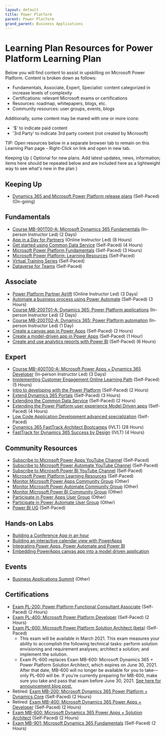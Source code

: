 ```yaml
---
layout: default
title: Power Platform
parent: Power Platform
grand_parent: Business Applications
---
```


# Learning Plan Resources for Power Platform Learning Plan

Below you will find content to assist in upskilling on Microsoft Power Platform. Content is broken down as follows:

* Fundamentals, Associate, Expert, Specialist: content categorized in increase levels of complexity
* Certifications: relevant Microsoft exams or certifications
* Resources: roadmap, whitepapers, blogs, etc.
* Community resources: user groups, events, blogs

Additionally, some content may be mared with one or more icons:

* '$' to indicate paid content
* '3rd Party' to indicate 3rd party content (not created by Microsoft)

TIP:  Open resources below in a separate browser tab to remain on this Learning Plan page - Right-Click on link and open in new tab.

Keeping Up
{ Optional for new plans. Add latest updates, news, information; items here should be repeated below and are included here as a lightweight way to see what's new in the plan }

## Keeping Up

* [Dynamics 365 and Microsoft Power Platform release plans](https://docs.microsoft.com/en-us/dynamics365/release-plans/) (Self-Paced) (On-going)

## Fundamentals

* [Course MB-901T00-A: Microsoft Dynamics 365 Fundamentals](https://docs.microsoft.com/en-us/learn/certifications/courses/mb-901t00) (In-person Instructor Led) (2 Days)
* [App in a Day for Partners](https://aka.ms/AIADEvent) (Online Instructor Led) (8 Hours)
* [Get started using Common Data Service](https://docs.microsoft.com/en-us/learn/paths/get-started-cds/) (Self-Paced) (4 Hours)
* [Microsoft Power Platform Fundamentals](https://docs.microsoft.com/en-us/learn/paths/power-plat-fundamentals/) (Self-Paced) (3 Hours)
* [Microsoft Power Platform: Learning Resources](https://powerapps.microsoft.com/en-us/blog/microsoft-powerapps-learning-resources) (Self-Paced)
* [Virtual Training Series](https://partner.microsoft.com/en-US/training/virtual-training-series#/?products=bus-apps) (Self-Paced)
* [Dataverse for Teams](https://github.com/microsoft/PartnerResources/blob/main/LearningPlanResources/Modern%20Workplace%20%2B%20Security/Microsoft%20Teams/Dataverse%20For%20Teams.md) (Self-Paced)

## Associate

* [Power Platform Partner Airlift](https://www.microsoftevents.com/profile/web/index.cfm?PKwebID=0x1196222abcd) (Online Instructor Led) (3 Days)
* [Automate a business process using Power Automate](https://docs.microsoft.com/en-us/learn/paths/automate-process-power-automate/) (Self-Paced) (3 Hours)
* [Course MB-200T01-A: Dynamics 365: Power Platform applications](https://docs.microsoft.com/en-us/learn/certifications/courses/mb-200t01) (In-person Instructor Led) (2 Days)
* [Course MB-200T02-A: Dynamics 365: Power Platform automation](https://docs.microsoft.com/en-us/learn/certifications/courses/mb-200t02) (In-person Instructor Led) (1 Day)
* [Create a canvas app in Power Apps](https://docs.microsoft.com/en-us/learn/paths/create-powerapps/) (Self-Paced) (2 Hours)
* [Create a model-driven app in Power Apps](https://docs.microsoft.com/en-us/learn/paths/create-app-models-business-processes/) (Self-Paced) (1 Hour)
* [Create and use analytics reports with Power BI](https://docs.microsoft.com/en-us/learn/paths/create-use-analytics-reports-power-bi/) (Self-Paced) (6 Hours)

## Expert

* [Course MB-400T00-A: Microsoft Power Apps + Dynamics 365 Developer](https://docs.microsoft.com/en-us/learn/certifications/courses/mb-400t00) (In-person Instructor Led) (3 Days)
* [Implementing Customer Engagement Online Learning Path](https://docs.microsoft.com/en-us/learn/paths/implementing-customer-engagement-apps/) (Self-Paced) (5 Hours)
* [Intro to developing with the Power Platform](https://docs.microsoft.com/en-us/learn/paths/intro-developing-power-platform/) (Self-Paced) (2 Hours)
* [Extend Dynamics 365 Portals](https://docs.microsoft.com/en-us/learn/paths/extend-dynamics-365-portals/) (Self-Paced) (3 Hours)
* [Extending the Common Data Service](https://docs.microsoft.com/en-us/learn/paths/extend-power-platform-common-data-service/) (Self-Paced) (2 Hours)
* [Extending the Power Platform user experience Model Driven apps](https://docs.microsoft.com/en-us/learn/paths/extend-power-platform-model-driven-app/) (Self-Paced) (4 Hours)
* [Low Code Application Development advanced specialization](https://partner.microsoft.com/en-us/training/assets/collection/low-code-application-development-advanced-specialization#/) (Self-Paced)
* [Dynamics 365 FastTrack Architect Bootcamps](https://aka.ms/d365ftabootcamp) (IVLT) (28 Hours)
* [FastTrack for Dynamics 365 Success by Design](https://aka.ms/d365FasTrackSbDTraining) (IVLT) (4 Hours)

## Community Resources

* [Subscribe to Microsoft Power Apps YouTube Channel](https://www.youtube.com/channel/UCGfWR2ekfRFckLjev6eQYLg) (Self-Paced)
* [Subscribe to Microsoft Power Automate YouTube Channel](https://www.youtube.com/channel/UCG98S4lL7nwlN8dxSF322bA) (Self-Paced)
* [Subscribe to Microsoft Power BI YouTube Channel](https://www.youtube.com/channel/UCy--PYvwBwAeuYaR8JLmrfg) (Self-Paced)
* [Microsoft Power Platform Learning Resources](https://powerapps.microsoft.com/en-us/blog/microsoft-powerapps-learning-resources/) (Self-Paced)
* [Monitor Microsoft Power Apps Community Group](https://powerusers.microsoft.com/t5/Power-Apps-Community/ct-p/PowerApps1) (Other)
* [Monitor Microsoft Power Automate Community Group](https://powerusers.microsoft.com/t5/Microsoft-Power-Automate/ct-p/MPACommunity) (Other)
* [Monitor Microsoft Power BI Community Group](https://community.powerbi.com/t5/Forums/ct-p/PBI_Comm_Forums) (Other)
* [Participate in Power Apps User Group](https://www.powerappsug.com/home) (Other)
* [Participate in Power Automate User Group](https://www.automateug.com/home) (Other)
* [Power BI UG](https://www.pbiusergroup.com/home) (Self-Paced)

## Hands-on Labs

* [Building a Conference App in an hour](https://powerapps.microsoft.com/en-us/blog/hands-on-lab-building-a-conference-app-in-60-min/)
* [Building an interactive calendar view with PowerApps](https://docs.microsoft.com/en-us/archive/blogs/davidni/building-an-interactive-calendar-view-with-powerapps)
* [Integrating Power Apps, Power Automate and Power BI](https://powerusers.microsoft.com/t5/News-Announcements/Integrating-PowerApps-Power-BI-and-Flow-to-create-realtime/ba-p/297146)
* [Embedding PowerApps canvas app into a model driven application](https://powerusers.microsoft.com/t5/News-Announcements/Adv-Hands-On-Lab-4-Embedding-PowerApps-canvas-app-into-a-model/ba-p/345797)


## Events

* [Business Applications Summit](https://www.microsoft.com/en-us/BusinessApplicationsSummit) (Other)

## Certifications

* [Exam PL-200: Power Platform Functional Consultant Associate](https://docs.microsoft.com/en-us/learn/certifications/exams/pl-200) (Self-Paced) (2 Hours)
* [Exam PL-400: Microsoft Power Platform Developer](https://docs.microsoft.com/en-us/learn/certifications/exams/pl-400) (Self-Paced) (2 Hours)
* [Exam PL-600: Microsoft Power Platform Solution Architect (beta)](https://docs.microsoft.com/en-us/learn/certifications/exams/pl-600) (Self-Paced)
  * This exam will be available in March 2021. This exam measures your ability to accomplish the following technical tasks: perform solution envisioning and requirement analyses; architect a solution; and implement the solution.
  * Exam PL-600 replaces Exam MB-600: Microsoft Dynamics 365 + Power Platform Solution Architect, which expires on June 30, 2021. After that date, MB-600 will no longer be available for you to take—only PL-600 will be. If you’re currently preparing for MB-600, make sure you take and pass that exam before June 30, 2021. [See here for announcement blog post.](https://techcommunity.microsoft.com/t5/microsoft-learn-blog/new-certification-microsoft-power-platform-solution-architect/ba-p/1628149)
* Retired: [Exam MB-200:  Microsoft Dynamics 365 Power Platform + Dynamics Core](https://docs.microsoft.com/en-us/learn/certifications/exams/mb-200) (Self-Paced) (2 Hours)
* Retired: [Exam MB-400: Microsoft Dynamics 365 Power Apps + Developer](https://docs.microsoft.com/en-us/learn/certifications/exams/mb-400) (Self-Paced) (2 Hours)
* [Exam MB-600: Microsoft Dynamics 365 Power Apps + Solution Architect](https://docs.microsoft.com/en-us/learn/certifications/exams/mb-600) (Self-Paced) (2 Hours)
* [Exam MB-901: Microsoft Dynamics 365 Fundamentals](https://docs.microsoft.com/en-us/learn/certifications/exams/mb-901) (Self-Paced) (2 Hours)
